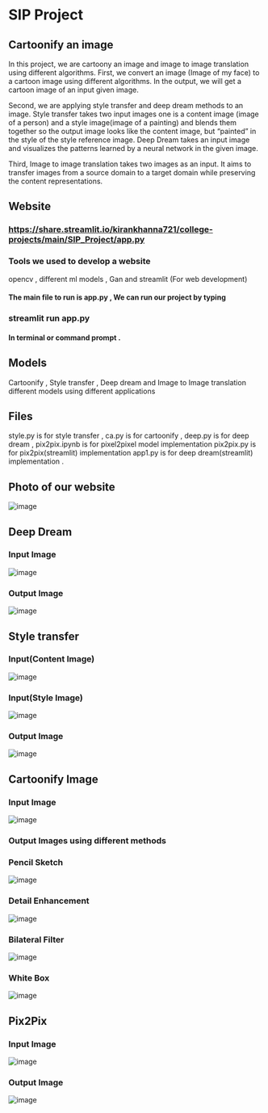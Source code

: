 # SIP Project
## Cartoonify an image 

In this project, we are cartoony an image and image to image translation using different algorithms. First, we convert an image (Image of my face) to a cartoon image using different algorithms. In the output, we will get a cartoon image of an input given image.

Second, we are applying style transfer and deep dream methods to an image. Style transfer takes two input images one is a content image (image of a person) and a style image(image of a painting) and blends them together so the output image looks like the content image, but “painted” in the style of the style reference image. Deep Dream takes an input image and visualizes the patterns learned by a neural network in the given image.

Third, Image to image translation takes two images as an input. It aims to transfer images from a source domain to a target domain while preserving the content representations.
## Website
### https://share.streamlit.io/kirankhanna721/college-projects/main/SIP_Project/app.py
### Tools we used to develop a website 
opencv , different ml models , Gan  and streamlit (For web development)
#### The main file to run is app.py , We can run our project by typing
### streamlit run app.py
#### In terminal or command prompt .

## Models 
Cartoonify ,
Style transfer ,
Deep dream and 
Image to Image translation different models using different applications 
## Files 
style.py is for style transfer ,
ca.py is for cartoonify ,
deep.py is for deep dream ,
pix2pix.ipynb is for pixel2pixel model implementation
pix2pix.py is for pix2pix(streamlit) implementation
app1.py is for deep dream(streamlit) implementation .
## Photo of our website 
![image](https://github.com/KiranKhanna721/SIP_Project/blob/main/images/s1.jpg)

## Deep Dream
### Input Image 
![image](https://github.com/KiranKhanna721/SIP_Project/blob/main/images/deep.jpg)
### Output Image
![image](https://github.com/KiranKhanna721/SIP_Project/blob/main/images/deep1.jpg)
## Style transfer
### Input(Content Image)
![image](https://github.com/KiranKhanna721/SIP_Project/blob/main/images/dog.jpg)
### Input(Style Image)
![image](https://github.com/KiranKhanna721/SIP_Project/blob/main/images/style.jpg)
### Output Image 
![image](https://github.com/KiranKhanna721/SIP_Project/blob/main/images/style1.jpg)

## Cartoonify Image
### Input Image
![image](https://github.com/KiranKhanna721/SIP_Project/blob/main/images/cartoon.jpg)
### Output Images using different methods
### Pencil Sketch
![image](https://github.com/KiranKhanna721/SIP_Project/blob/main/images/ca1.jpg)
### Detail Enhancement
![image](https://github.com/KiranKhanna721/SIP_Project/blob/main/images/ca2.jpg)
### Bilateral Filter
![image](https://github.com/KiranKhanna721/SIP_Project/blob/main/images/ca3.jpg)
### White Box
![image](https://github.com/KiranKhanna721/SIP_Project/blob/main/images/ca4.jpg)
## Pix2Pix
### Input Image
![image](https://github.com/KiranKhanna721/SIP_Project/blob/main/images/pix.jpg)
### Output Image
![image](https://github.com/KiranKhanna721/SIP_Project/blob/main/images/pix1.jpg)
